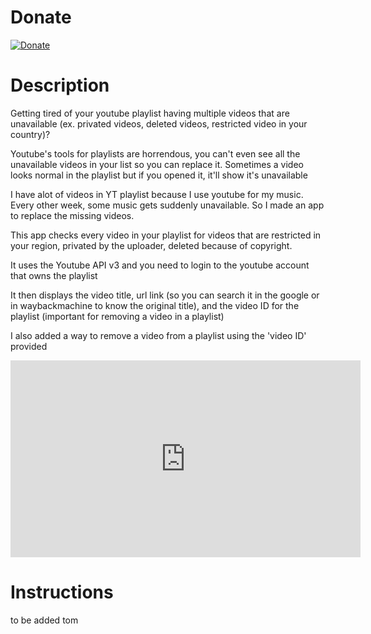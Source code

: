 # Donate
[![Donate](https://img.shields.io/badge/Donate-PayPal-green.svg)](https://www.paypal.com/donate/?hosted_button_id=VC5HQFERW6276)


# Description
Getting tired of your youtube playlist having multiple videos that are unavailable (ex. privated videos, deleted videos, restricted video in your country)?

Youtube's tools for playlists are horrendous, you can't even see all the unavailable videos in your list so you can replace it. Sometimes a video looks normal in the playlist but if you opened it, it'll show it's unavailable

I have alot of videos in YT playlist because I use youtube for my music. Every other week, some music gets suddenly unavailable. So I made an app to replace the missing videos.

This app checks every video in your playlist for videos that are restricted in your region, privated by the uploader, deleted because of copyright.

It uses the Youtube API v3 and you need to login to the youtube account that owns the playlist

It then displays the video title, url link (so you can search it in the google or in waybackmachine to know the original title), and the video ID for the playlist (important for removing a video in a playlist)

I also added a way to remove a video from a playlist using the 'video ID' provided

<iframe width="560" height="315" src="https://www.youtube.com/embed/Kyv4HjHCtXs" title="YouTube video player" frameborder="0" allow="accelerometer; autoplay; clipboard-write; encrypted-media; gyroscope; picture-in-picture" allowfullscreen></iframe>

# Instructions
to be added tom
